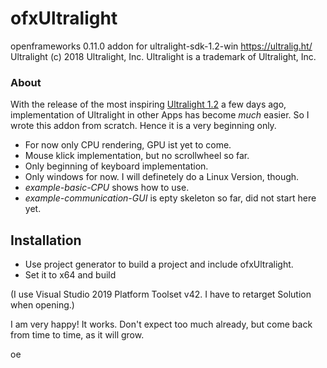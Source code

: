# ofxUltralight

openframeworks 0.11.0 addon for ultralight-sdk-1.2-win https://ultralig.ht/ 
Ultralight (c) 2018 Ultralight, Inc. Ultralight is a trademark of Ultralight, Inc.

### About

With the release of the most inspiring [Ultralight 1.2](https://ultralig.ht/) a few days ago, implementation of Ultralight in other Apps has become *much* easier. So I wrote this addon from scratch. Hence it is a very beginning only.
* For now only CPU rendering, GPU ist yet to come.
* Mouse klick implementation, but no scrollwheel so far. 
* Only beginning of keyboard implementation.
* Only windows for now. I will definetely do a Linux Version, though.
* *example-basic-CPU* shows how to use.
* *example-communication-GUI* is epty skeleton so far, did not start here yet.


## Installation

* Use project generator to build a project and include ofxUltralight. 
* Set it to x64 and build

(I use Visual Studio 2019 Platform Toolset v42. I have to retarget Solution when opening.)

I am very happy! It works. Don't expect too much already, but come back from time to time, as it will grow.

oe